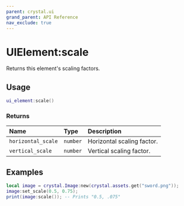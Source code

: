 ```yaml
---
parent: crystal.ui
grand_parent: API Reference
nav_exclude: true
---
```


# UIElement:scale

Returns this element's scaling factors.

## Usage

```lua
ui_element:scale()
```

### Returns

| Name               | Type     | Description                |
| :----------------- | :------- | :------------------------- |
| `horizontal_scale` | `number` | Horizontal scaling factor. |
| `vertical_scale`   | `number` | Vertical scaling factor.   |

## Examples

```lua
local image = crystal.Image:new(crystal.assets.get("sword.png"));
image:set_scale(0.5, 0.75);
print(image:scale()); -- Prints "0.5, .075"
```

